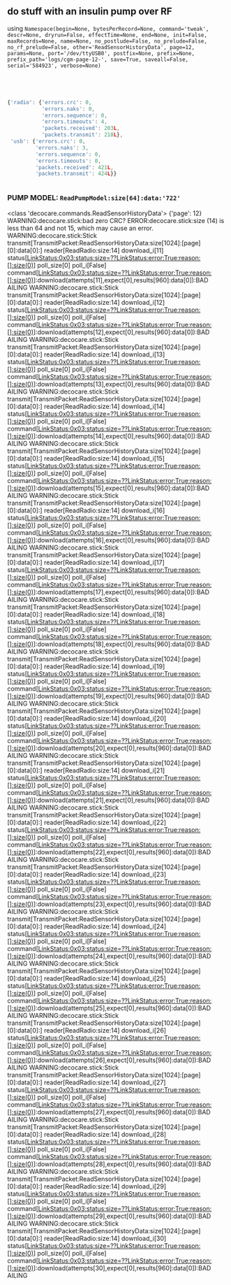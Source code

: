 ## do stuff with an insulin pump over RF
using ` Namespace(begin=None, bytesPerRecord=None, command='tweak', descr=None, dryrun=False, effectTime=None, end=None, init=False, maxRecords=None, name=None, no_postlude=False, no_prelude=False, no_rf_prelude=False, other='ReadSensorHistoryData', page=12, params=None, port='/dev/ttyUSB0', postfix=None, prefix=None, prefix_path='logs/cgm-page-12-', save=True, saveall=False, serial='584923', verbose=None) `
```
```
```
```
```
```
```
```
```javascript
{'radio': {'errors.crc': 0,
           'errors.naks': 0,
           'errors.sequence': 0,
           'errors.timeouts': 4,
           'packets.received': 203L,
           'packets.transmit': 218L},
 'usb': {'errors.crc': 0,
         'errors.naks': 3,
         'errors.sequence': 0,
         'errors.timeouts': 0,
         'packets.received': 421L,
         'packets.transmit': 424L}}
```
```
```
### PUMP MODEL: `ReadPumpModel:size[64]:data:'722'`
<class 'decocare.commands.ReadSensorHistoryData'> {'page': 12}
WARNING:decocare.stick:bad zero CRC?
ERROR:decocare.stick:size (14) is less than 64 and not 15, which may cause an error.
WARNING:decocare.stick:Stick transmit[TransmitPacket:ReadSensorHistoryData:size[1024]:[page][0]:data[0]:] reader[ReadRadio:size:14] download_i[11] status[<LinkStatus:0x03:status:size=??LinkStatus:error:True:reason:[]:size(0)>] poll_size[0] poll_i[False] command[<LinkStatus:0x03:status:size=??LinkStatus:error:True:reason:[]:size(0)>]:download(attempts[11],expect[0],results[960]:data[0]):BAD AILING
WARNING:decocare.stick:Stick transmit[TransmitPacket:ReadSensorHistoryData:size[1024]:[page][0]:data[0]:] reader[ReadRadio:size:14] download_i[12] status[<LinkStatus:0x03:status:size=??LinkStatus:error:True:reason:[]:size(0)>] poll_size[0] poll_i[False] command[<LinkStatus:0x03:status:size=??LinkStatus:error:True:reason:[]:size(0)>]:download(attempts[12],expect[0],results[960]:data[0]):BAD AILING
WARNING:decocare.stick:Stick transmit[TransmitPacket:ReadSensorHistoryData:size[1024]:[page][0]:data[0]:] reader[ReadRadio:size:14] download_i[13] status[<LinkStatus:0x03:status:size=??LinkStatus:error:True:reason:[]:size(0)>] poll_size[0] poll_i[False] command[<LinkStatus:0x03:status:size=??LinkStatus:error:True:reason:[]:size(0)>]:download(attempts[13],expect[0],results[960]:data[0]):BAD AILING
WARNING:decocare.stick:Stick transmit[TransmitPacket:ReadSensorHistoryData:size[1024]:[page][0]:data[0]:] reader[ReadRadio:size:14] download_i[14] status[<LinkStatus:0x03:status:size=??LinkStatus:error:True:reason:[]:size(0)>] poll_size[0] poll_i[False] command[<LinkStatus:0x03:status:size=??LinkStatus:error:True:reason:[]:size(0)>]:download(attempts[14],expect[0],results[960]:data[0]):BAD AILING
WARNING:decocare.stick:Stick transmit[TransmitPacket:ReadSensorHistoryData:size[1024]:[page][0]:data[0]:] reader[ReadRadio:size:14] download_i[15] status[<LinkStatus:0x03:status:size=??LinkStatus:error:True:reason:[]:size(0)>] poll_size[0] poll_i[False] command[<LinkStatus:0x03:status:size=??LinkStatus:error:True:reason:[]:size(0)>]:download(attempts[15],expect[0],results[960]:data[0]):BAD AILING
WARNING:decocare.stick:Stick transmit[TransmitPacket:ReadSensorHistoryData:size[1024]:[page][0]:data[0]:] reader[ReadRadio:size:14] download_i[16] status[<LinkStatus:0x03:status:size=??LinkStatus:error:True:reason:[]:size(0)>] poll_size[0] poll_i[False] command[<LinkStatus:0x03:status:size=??LinkStatus:error:True:reason:[]:size(0)>]:download(attempts[16],expect[0],results[960]:data[0]):BAD AILING
WARNING:decocare.stick:Stick transmit[TransmitPacket:ReadSensorHistoryData:size[1024]:[page][0]:data[0]:] reader[ReadRadio:size:14] download_i[17] status[<LinkStatus:0x03:status:size=??LinkStatus:error:True:reason:[]:size(0)>] poll_size[0] poll_i[False] command[<LinkStatus:0x03:status:size=??LinkStatus:error:True:reason:[]:size(0)>]:download(attempts[17],expect[0],results[960]:data[0]):BAD AILING
WARNING:decocare.stick:Stick transmit[TransmitPacket:ReadSensorHistoryData:size[1024]:[page][0]:data[0]:] reader[ReadRadio:size:14] download_i[18] status[<LinkStatus:0x03:status:size=??LinkStatus:error:True:reason:[]:size(0)>] poll_size[0] poll_i[False] command[<LinkStatus:0x03:status:size=??LinkStatus:error:True:reason:[]:size(0)>]:download(attempts[18],expect[0],results[960]:data[0]):BAD AILING
WARNING:decocare.stick:Stick transmit[TransmitPacket:ReadSensorHistoryData:size[1024]:[page][0]:data[0]:] reader[ReadRadio:size:14] download_i[19] status[<LinkStatus:0x03:status:size=??LinkStatus:error:True:reason:[]:size(0)>] poll_size[0] poll_i[False] command[<LinkStatus:0x03:status:size=??LinkStatus:error:True:reason:[]:size(0)>]:download(attempts[19],expect[0],results[960]:data[0]):BAD AILING
WARNING:decocare.stick:Stick transmit[TransmitPacket:ReadSensorHistoryData:size[1024]:[page][0]:data[0]:] reader[ReadRadio:size:14] download_i[20] status[<LinkStatus:0x03:status:size=??LinkStatus:error:True:reason:[]:size(0)>] poll_size[0] poll_i[False] command[<LinkStatus:0x03:status:size=??LinkStatus:error:True:reason:[]:size(0)>]:download(attempts[20],expect[0],results[960]:data[0]):BAD AILING
WARNING:decocare.stick:Stick transmit[TransmitPacket:ReadSensorHistoryData:size[1024]:[page][0]:data[0]:] reader[ReadRadio:size:14] download_i[21] status[<LinkStatus:0x03:status:size=??LinkStatus:error:True:reason:[]:size(0)>] poll_size[0] poll_i[False] command[<LinkStatus:0x03:status:size=??LinkStatus:error:True:reason:[]:size(0)>]:download(attempts[21],expect[0],results[960]:data[0]):BAD AILING
WARNING:decocare.stick:Stick transmit[TransmitPacket:ReadSensorHistoryData:size[1024]:[page][0]:data[0]:] reader[ReadRadio:size:14] download_i[22] status[<LinkStatus:0x03:status:size=??LinkStatus:error:True:reason:[]:size(0)>] poll_size[0] poll_i[False] command[<LinkStatus:0x03:status:size=??LinkStatus:error:True:reason:[]:size(0)>]:download(attempts[22],expect[0],results[960]:data[0]):BAD AILING
WARNING:decocare.stick:Stick transmit[TransmitPacket:ReadSensorHistoryData:size[1024]:[page][0]:data[0]:] reader[ReadRadio:size:14] download_i[23] status[<LinkStatus:0x03:status:size=??LinkStatus:error:True:reason:[]:size(0)>] poll_size[0] poll_i[False] command[<LinkStatus:0x03:status:size=??LinkStatus:error:True:reason:[]:size(0)>]:download(attempts[23],expect[0],results[960]:data[0]):BAD AILING
WARNING:decocare.stick:Stick transmit[TransmitPacket:ReadSensorHistoryData:size[1024]:[page][0]:data[0]:] reader[ReadRadio:size:14] download_i[24] status[<LinkStatus:0x03:status:size=??LinkStatus:error:True:reason:[]:size(0)>] poll_size[0] poll_i[False] command[<LinkStatus:0x03:status:size=??LinkStatus:error:True:reason:[]:size(0)>]:download(attempts[24],expect[0],results[960]:data[0]):BAD AILING
WARNING:decocare.stick:Stick transmit[TransmitPacket:ReadSensorHistoryData:size[1024]:[page][0]:data[0]:] reader[ReadRadio:size:14] download_i[25] status[<LinkStatus:0x03:status:size=??LinkStatus:error:True:reason:[]:size(0)>] poll_size[0] poll_i[False] command[<LinkStatus:0x03:status:size=??LinkStatus:error:True:reason:[]:size(0)>]:download(attempts[25],expect[0],results[960]:data[0]):BAD AILING
WARNING:decocare.stick:Stick transmit[TransmitPacket:ReadSensorHistoryData:size[1024]:[page][0]:data[0]:] reader[ReadRadio:size:14] download_i[26] status[<LinkStatus:0x03:status:size=??LinkStatus:error:True:reason:[]:size(0)>] poll_size[0] poll_i[False] command[<LinkStatus:0x03:status:size=??LinkStatus:error:True:reason:[]:size(0)>]:download(attempts[26],expect[0],results[960]:data[0]):BAD AILING
WARNING:decocare.stick:Stick transmit[TransmitPacket:ReadSensorHistoryData:size[1024]:[page][0]:data[0]:] reader[ReadRadio:size:14] download_i[27] status[<LinkStatus:0x03:status:size=??LinkStatus:error:True:reason:[]:size(0)>] poll_size[0] poll_i[False] command[<LinkStatus:0x03:status:size=??LinkStatus:error:True:reason:[]:size(0)>]:download(attempts[27],expect[0],results[960]:data[0]):BAD AILING
WARNING:decocare.stick:Stick transmit[TransmitPacket:ReadSensorHistoryData:size[1024]:[page][0]:data[0]:] reader[ReadRadio:size:14] download_i[28] status[<LinkStatus:0x03:status:size=??LinkStatus:error:True:reason:[]:size(0)>] poll_size[0] poll_i[False] command[<LinkStatus:0x03:status:size=??LinkStatus:error:True:reason:[]:size(0)>]:download(attempts[28],expect[0],results[960]:data[0]):BAD AILING
WARNING:decocare.stick:Stick transmit[TransmitPacket:ReadSensorHistoryData:size[1024]:[page][0]:data[0]:] reader[ReadRadio:size:14] download_i[29] status[<LinkStatus:0x03:status:size=??LinkStatus:error:True:reason:[]:size(0)>] poll_size[0] poll_i[False] command[<LinkStatus:0x03:status:size=??LinkStatus:error:True:reason:[]:size(0)>]:download(attempts[29],expect[0],results[960]:data[0]):BAD AILING
WARNING:decocare.stick:Stick transmit[TransmitPacket:ReadSensorHistoryData:size[1024]:[page][0]:data[0]:] reader[ReadRadio:size:14] download_i[30] status[<LinkStatus:0x03:status:size=??LinkStatus:error:True:reason:[]:size(0)>] poll_size[0] poll_i[False] command[<LinkStatus:0x03:status:size=??LinkStatus:error:True:reason:[]:size(0)>]:download(attempts[30],expect[0],results[960]:data[0]):BAD AILING
